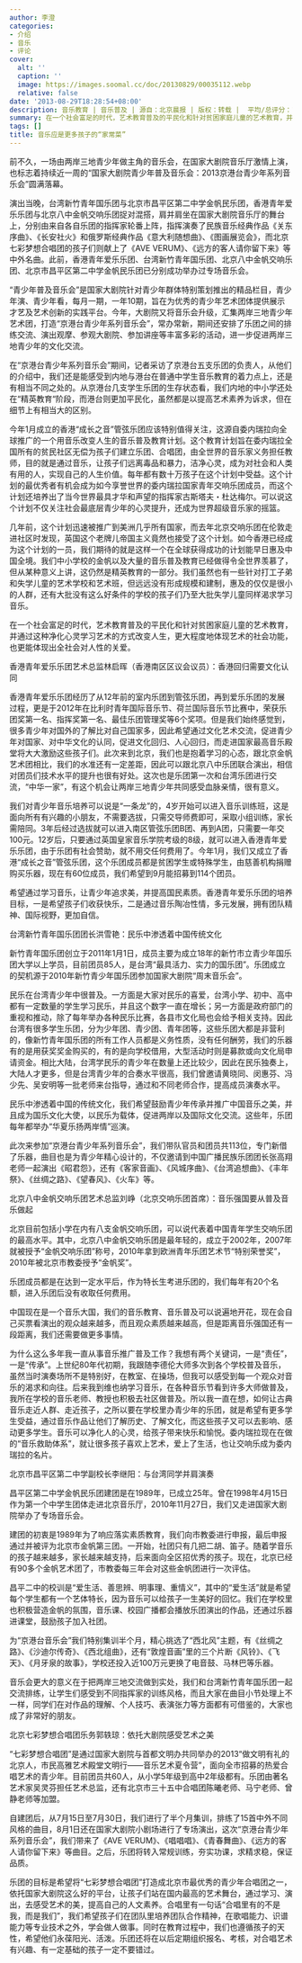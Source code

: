 ```yaml
---
author: 李澄
categories:
- 介绍
- 音乐
- 评论
cover:
  alt: ''
  caption: ''
  image: https://images.soomal.cc/doc/20130829/00035112.webp
  relative: false
date: '2013-08-29T18:28:54+08:00'
description: 音乐教育 | 音乐普及 | 源自：北京晨报 | 版权：转载 |  平均/总评分：10.00/20
summary: 在一个社会富足的时代，艺术教育普及的平民化和针对贫困家庭儿童的艺术教育，并通过这种净化心灵学习艺术的方式改变人生，更大程度地体现艺术的社会功能，也更能体现出全社会对人性的关爱……
tags: []
title: 音乐应是更多孩子的“家常菜”
---
```


前不久，一场由两岸三地青少年做主角的音乐会，在国家大剧院音乐厅激情上演，也标志着持续近一周的“国家大剧院青少年普及音乐会：2013京港台青少年系列音乐会”圆满落幕。

演出当晚，台湾新竹青年国乐团与北京市昌平区第二中学金帆民乐团，香港青年爱乐乐团与北京八中金帆交响乐团捉对混搭，肩并肩坐在国家大剧院音乐厅的舞台上，分别由来自各自乐团的指挥家轮番上阵，指挥演奏了民族音乐经典作品《关东序曲》、《长安社火》和俄罗斯经典作品《意大利随想曲》、《图画展览会》，而北京七彩梦想合唱团的孩子们则献上了《AVE VERUM》、《远方的客人请你留下来》等中外名曲。此前，香港青年爱乐乐团、台湾新竹青年国乐团、北京八中金帆交响乐团、北京市昌平区第二中学金帆民乐团已分别成功举办过专场音乐会。

“青少年普及音乐会”是国家大剧院针对青少年群体特别策划推出的精品栏目，青少年演、青少年看，每月一期，一年10期，旨在为优秀的青少年艺术团体提供展示才艺及艺术创新的实践平台。今年，大剧院又将音乐会升级，汇集两岸三地青少年艺术团，打造“京港台青少年系列音乐会”，常办常新，期间还安排了乐团之间的排练交流、演出观摩、参观大剧院、参加讲座等丰富多彩的活动，进一步促进两岸三地青少年的文化交流。

在“京港台青少年系列音乐会”期间，记者采访了京港台五支乐团的负责人，从他们的介绍中，我们还是能感受到内地与港台在普通中学生音乐教育的着力点上，还是有相当不同之处的。从京港台几支学生乐团的生存状态看，我们内地的中小学还处在“精英教育“阶段，而港台则更加平民化，虽然都是以提高艺术素养为诉求，但在细节上有相当大的区别。

今年1月成立的香港“成长之音”管弦乐团应该特别值得关注，这源自委内瑞拉向全球推广的一个用音乐改变人生的音乐普及教育计划。这个教育计划旨在委内瑞拉全国所有的贫民社区无偿为孩子们建立乐团、合唱团，由全世界的音乐家义务担任教师，目的就是通过音乐，让孩子们远离毒品和暴力，洁净心灵，成为对社会和人类有用的人，实现自己的人生价值。每年都有数十万孩子在这个计划中受益。这个计划的最优秀者有机会成为如今享誉世界的委内瑞拉国家青年交响乐团成员，而这个计划还培养出了当今世界最具才华和声望的指挥家古斯塔夫・杜达梅尔。可以说这个计划不仅关注社会最底层青少年的心灵提升，还成为世界超级音乐家的摇篮。

几年前，这个计划迅速被推广到美洲几乎所有国家，而去年北京交响乐团在伦敦走进社区时发现，英国这个老牌儿帝国主义竟然也接受了这个计划。如今香港已经成为这个计划的一员，我们期待的就是这样一个在全球获得成功的计划能早日惠及中国全境。我们中小学校的金帆以及大量的音乐普及教育已经做得令全世界羡慕了，但从某种意义上讲，这仍然是精英教育的一部分。我们虽然也有一些针对打工子弟和失学儿童的艺术学校和艺术班，但远远没有形成规模和建制，惠及的仅仅是很小的人群，还有大批没有这么好条件的学校的孩子们乃至大批失学儿童同样渴求学习音乐。

在一个社会富足的时代，艺术教育普及的平民化和针对贫困家庭儿童的艺术教育，并通过这种净化心灵学习艺术的方式改变人生，更大程度地体现艺术的社会功能，也更能体现出全社会对人性的关爱。

香港青年爱乐乐团艺术总监林启晖（香港南区区议会议员）：香港回归需要文化认同

香港青年爱乐乐团经历了从12年前的室内乐团到管弦乐团，再到爱乐乐团的发展过程，更是于2012年在比利时青年国际音乐节、荷兰国际音乐节比赛中，荣获乐团奖第一名、指挥奖第一名、最佳乐团管理奖等6个奖项。但是我们始终感觉到，很多青少年对国外的了解比对自己国家多，因此希望通过文化艺术交流，促进青少年对国家、对中华文化的认同，促进文化回归、人心回归，而走进国家最高音乐殿堂将大大激励这些孩子们。此次来到北京，我们也是抱着学习的心态，跟北京金帆艺术团相比，我们的水准还有一定差距，因此可以跟北京八中乐团联合演出，相信对团员们技术水平的提升也很有好处。这次也是乐团第一次和台湾乐团进行交流，“中华一家”，有这个机会让两岸三地青少年共同感受血脉亲情，很有意义。

我们对青少年音乐培养可以说是“一条龙”的，4岁开始可以进入音乐训练班，这是面向所有有兴趣的小朋友，不需要选拔，只需交导师费即可，采取小组训练，家长需陪同。3年后经过选拔就可以进入南区管弦乐团B团、再到A团，只需要一年交100元。12岁后，只要通过英国皇家音乐学院考级的8级，就可以进入香港青年爱乐乐团，由于乐团有社会赞助，就不用交任何费用了。今年1月，我们又成立了香港“成长之音”管弦乐团，这个乐团成员都是贫困学生或特殊学生，由慈善机构捐赠购买乐器，现在有60位成员，我们希望到9月能招募到114个团员。

希望通过学习音乐，让青少年追求美，并提高国民素质。香港青年爱乐乐团的培养目标，一是希望孩子们收获快乐，二是通过音乐陶冶性情，多元发展，拥有团队精神、国际视野，更加自信。

台湾新竹青年国乐团团长洪雪艳：民乐中渗透着中国传统文化

新竹青年国乐团创立于2011年1月1日，成员主要为成立18年的新竹市立青少年国乐团大学以上学员，目前团员85人，是台湾“最具活力、实力的国乐团”。乐团成立的契机源于2010年新竹青少年国乐团参加国家大剧院“周末音乐会”。

民乐在台湾青少年中很普及。一方面是大家对民乐的喜爱，台湾小学、初中、高中都有一定数量的学生学习民乐，并且这个数字一直在增长；另一方面是政府部门的重视和推动，除了每年举办各种民乐比赛，各县市文化局也会给予相关支持。因此台湾有很多学生乐团，分为少年团、青少团、青年团等，这些乐团大都是非营利的，像新竹青年国乐团的所有工作人员都是义务性质，没有任何酬劳，我们的乐器有的是用获奖奖金购买的，有的是向学校借用，大型活动时则是募款或向文化局申请资金。相比大陆，台湾学民乐的青少年在数量上还比较少，因此在民乐独奏上，大陆人才更多，但是台湾青少年的合奏水平很高，我们曾邀请黄晓同、闵惠芬、冯少先、吴安明等一批老师来台指导，通过和不同老师合作，提高成员演奏水平。

民乐中渗透着中国的传统文化，我们希望鼓励青少年传承并推广中国音乐之美，并且成为国乐文化大使，以民乐为载体，促进两岸以及国际文化交流。这些年，乐团每年都举办“华夏乐扬两岸情”巡演。

此次来参加“京港台青少年系列音乐会”，我们带队官员和团员共113位，专门新借了乐器，曲目也是为青少年精心设计的，不仅邀请到中国广播民族乐团团长张高翔老师一起演出《昭君怨》，还有《客家音画》、《风城序曲》、《台湾追想曲》、《丰年祭》、《丝绸之路》、《望春风》、《火车》等。

北京八中金帆交响乐团艺术总监刘峥（北京交响乐团首席）：音乐强国要从普及音乐做起

北京目前包括小学在内有八支金帆交响乐团，可以说代表着中国青年学生交响乐团的最高水平。其中，北京八中金帆交响乐团是最年轻的，成立于2002年，2007年就被授予“金帆交响乐团”称号，2010年拿到欧洲青年乐团艺术节“特别荣誉奖”，2010年被北京市教委授予“金帆奖”。

乐团成员都是在达到一定水平后，作为特长生考进乐团的，我们每年有20个名额，进入乐团后没有收取任何费用。

中国现在是一个音乐大国，我们的音乐教育、音乐普及可以说遍地开花，现在会自己买票看演出的观众越来越多，而且观众素质越来越高，但是距离音乐强国还有一段距离，我们还需要做更多事情。

为什么这么多年我一直从事音乐推广普及工作？我想有两个关键词，一是“责任”，一是“传承”。上世纪80年代初期，我跟随李德伦大师多次到各个学校普及音乐，虽然当时演奏场所不是特别好，在教室、在操场，但我可以感受到每一个观众对音乐的渴求和向往。后来我到维也纳学习音乐，在各种音乐节看到许多大师做普及，我所在学校的音乐老师、教授也积极去社区做普及。所以我一直在想，如何让古典音乐走近人群、走近孩子，之所以要在学校里办青少年的乐团，就是希望有更多学生受益，通过音乐作品让他们了解历史、了解文化，而这些孩子又可以去影响、感动更多学生。音乐可以净化人的心灵，给孩子带来快乐和愉悦。委内瑞拉现在在做的“音乐救助体系”，就让很多孩子喜欢上艺术，爱上了生活，也让交响乐成为委内瑞拉的名片。

北京市昌平区第二中学副校长李继阳：与台湾同学并肩演奏

昌平区第二中学金帆民乐团建团是在1989年，已成立25年。曾在1998年4月15日作为第一个中学生团体走进北京音乐厅，2010年11月27日，我们又走进国家大剧院举办了专场音乐会。

建团的初衷是1989年为了响应落实素质教育，我们向市教委进行申报，最后申报通过并被评为北京市金帆第三团。一开始，社团只有几把二胡、笛子。随着学音乐的孩子越来越多，家长越来越支持，后来面向全区招优秀的孩子。现在，北京已经有90多个金帆艺术团了，市教委每三年会对这些金帆团进行一次评估。

昌平二中的校训是“爱生活、善思辨、明事理、重情义”，其中的“爱生活”就是希望每个学生都有一个艺体特长，因为音乐可以给孩子一生美好的回忆。我们在学校里也积极营造金帆的氛围，音乐课、校园广播都会播放乐团演出的作品，还通过乐器进课堂，鼓励孩子加入社团。

为“京港台音乐会”我们特别集训半个月，精心挑选了“西北风”主题，有《丝绸之路》、《沙迪尔传奇》、《西北组曲》，还有“敦煌音画”里的三个片断《风铃》、《飞天》、《月牙泉的故事》，学校还投入近100万元更换了电音鼓、马林巴等乐器。

音乐会更大的意义在于把两岸三地交流做到实处，我们和台湾新竹青年国乐团一起交流排练，让学生们感受到不同指挥家的训练风格，而且大家在曲目小节处理上不一样，同学们在对作品的理解、个人技巧、表演张力等方面都有可借鉴的，大家也成了非常好的朋友。

北京七彩梦想合唱团乐务郭轶琼：依托大剧院感受艺术之美

“七彩梦想合唱团”是通过国家大剧院与首都文明办共同举办的2013“做文明有礼的北京人，市民高雅艺术殿堂文明行――音乐艺术夏令营”，面向全市招募的热爱合唱艺术的青少年。目前团员共60人，从小学5年级到高中2年级都有。乐团由著名艺术家吴灵芬担任艺术总监，还有北京市三十五中合唱团陈曦老师、马宁老师、曾静老师等加盟。

自建团后，从7月15日至7月30日，我们进行了半个月集训，排练了15首中外不同风格的曲目，8月1日还在国家大剧院小剧场进行了专场演出，这次“京港台青少年系列音乐会”，我们带来了《AVE VERUM》、《唱唱唱》、《青春舞曲》、《远方的客人请你留下来》等曲目。之后，乐团将转入常规训练，夯实功课，求精求稳，保证品质。

乐团的目标是希望将“七彩梦想合唱团”打造成北京市最优秀的青少年合唱团之一，依托国家大剧院这么好的平台，让孩子们站在国内最高的艺术舞台，通过学习、演出，去感受艺术的美，提高自己的人文素养。合唱里有一句话“合唱里有的不是我，而是我们”，我们希望孩子们在团队里培养团队合作精神，在歌唱能力、识谱能力等专业技术之外，学会做人做事。同时在教育过程中，我们也遵循孩子的天性，希望他们永葆阳光、活泼。乐团还将在以后定期组织报名、考核，对合唱艺术有兴趣、有一定基础的孩子一定不要错过。